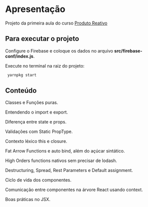 # Apresentação
Projeto da primeira aula do curso [Produto Reativo](http://produtoreativo.com.br/cursos/react)

## Para executar o projeto

Configure o Firebase e coloque os dados no arquivo **src/firebase-conf/index.js**.

Execute no terminal na raiz do projeto:
```bash
 yarnpkg start
```

## Conteúdo

Classes e Funções puras.

Entendendo o import e export.

Diferença entre state e props.

Validações com Static PropType.

Contexto léxico this e closure.

Fat Arrow Functions e auto bind, além do açúcar sintático.

High Orders functions nativos sem precisar de lodash.

Destructuring, Spread, Rest Parameters e Default assignment.

Ciclo de vida dos componentes.

Comunicação entre componentes na árvore React usando context.

Boas práticas no JSX.
